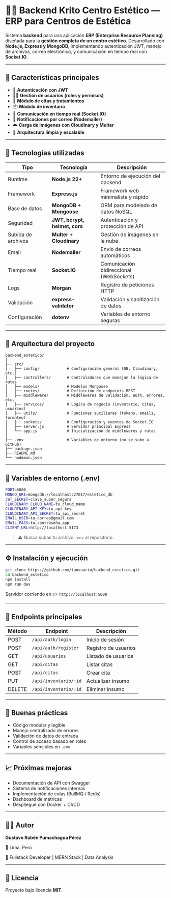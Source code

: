 # 🧖‍♀️ Backend Krito Centro Estético — ERP para Centros de Estética

Sistema **backend** para una aplicación **ERP (Enterprise Resource Planning)** diseñada para la **gestión completa de un centro estético**.
Desarrollado con **Node.js, Express y MongoDB**, implementando autenticación JWT, manejo de archivos, correo electrónico, y comunicación en tiempo real con **Socket.IO**.

---

## 🚀 Características principales

- 🔐 **Autenticación con JWT**
- 👩‍💼 **Gestión de usuarios (roles y permisos)**
- 📅 **Módulo de citas y tratamientos**
- 📦 **Módulo de inventario**
- 💬 **Comunicación en tiempo real (Socket.IO)**
- 📧 **Notificaciones por correo (Nodemailer)**
- ☁️ **Carga de imágenes con Cloudinary y Multer**
- 🧱 **Arquitectura limpia y escalable**

---

## 🧩 Tecnologías utilizadas

| Tipo               | Tecnología                    | Descripción                             |
| ------------------ | ----------------------------- | --------------------------------------- |
| Runtime            | **Node.js 22+**               | Entorno de ejecución del backend        |
| Framework          | **Express.js**                | Framework web minimalista y rápido      |
| Base de datos      | **MongoDB + Mongoose**        | ORM para modelado de datos NoSQL        |
| Seguridad          | **JWT, bcrypt, helmet, cors** | Autenticación y protección de API       |
| Subida de archivos | **Multer + Cloudinary**       | Gestión de imágenes en la nube          |
| Email              | **Nodemailer**                | Envío de correos automáticos            |
| Tiempo real        | **Socket.IO**                 | Comunicación bidireccional (WebSockets) |
| Logs               | **Morgan**                    | Registro de peticiones HTTP             |
| Validación         | **express-validator**         | Validación y sanitización de datos      |
| Configuración      | **dotenv**                    | Variables de entorno seguras            |

---

## 🧱 Arquitectura del proyecto

```
backend_estetico/
│
├── src/
│   ├── config/            # Configuración general (DB, Cloudinary, etc.)
│   ├── controllers/       # Controladores que manejan la lógica de rutas
│   ├── models/            # Modelos Mongoose
│   ├── routes/            # Definición de endpoints REST
│   ├── middleware/        # Middlewares de validación, auth, errores, etc.
│   ├── services/          # Lógica de negocio (inventario, citas, usuarios)
│   ├── utils/             # Funciones auxiliares (tokens, emails, formateo)
│   ├── sockets/           # Configuración y eventos de Socket.IO
│   ├── server.js          # Servidor principal Express
│   └── app.js             # Inicialización de middlewares y rutas
│
├── .env                   # Variables de entorno (no se sube a GitHub)
├── package.json
├── README.md
└── nodemon.json
```

---

## 🔐 Variables de entorno (.env)

```bash
PORT=5000
MONGO_URI=mongodb://localhost:27017/estetico_db
JWT_SECRET=clave_super_segura
CLOUDINARY_CLOUD_NAME=tu_cloud_name
CLOUDINARY_API_KEY=tu_api_key
CLOUDINARY_API_SECRET=tu_api_secret
EMAIL_USER=tu_correo@gmail.com
EMAIL_PASS=tu_contraseña_app
CLIENT_URL=http://localhost:5173
```

> ⚠️ Nunca subas tu archivo `.env` al repositorio.

---

## ⚙️ Instalación y ejecución

```bash
git clone https://github.com/tuusuario/backend_estetico.git
cd backend_estetico
npm install
npm run dev
```

Servidor corriendo en 👉 `http://localhost:5000`

---

## 📡 Endpoints principales

| Método | Endpoint              | Descripción          |
| ------ | --------------------- | -------------------- |
| POST   | `/api/auth/login`     | Inicio de sesión     |
| POST   | `/api/auth/register`  | Registro de usuarios |
| GET    | `/api/usuarios`       | Listado de usuarios  |
| GET    | `/api/citas`          | Listar citas         |
| POST   | `/api/citas`          | Crear cita           |
| PUT    | `/api/inventario/:id` | Actualizar insumo    |
| DELETE | `/api/inventario/:id` | Eliminar insumo      |

---

## 🧠 Buenas prácticas

- Código modular y legible
- Manejo centralizado de errores
- Validación de datos de entrada
- Control de acceso basado en roles
- Variables sensibles en `.env`

---

## 📈 Próximas mejoras

- Documentación de API con Swagger
- Sistema de notificaciones internas
- Implementación de colas (BullMQ / Redis)
- Dashboard de métricas
- Despliegue con Docker + CI/CD

---

## 🧑‍💻 Autor

**Gustavo Rubén Pumachagua Pérez**

📍 Lima, Perú

💼 Fullstack Developer | MERN Stack | Data Analysis

---

## 📜 Licencia

Proyecto bajo licencia **MIT**.
